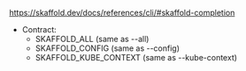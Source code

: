 <https://skaffold.dev/docs/references/cli/#skaffold-completion>

* Contract:
    * SKAFFOLD_ALL (same as --all)
    * SKAFFOLD_CONFIG (same as --config)
    * SKAFFOLD_KUBE_CONTEXT (same as --kube-context)
  